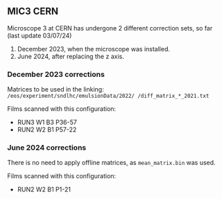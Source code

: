 ## MIC3 CERN
Microscope 3 at CERN has undergone 2 different correction sets, so far (last update 03/07/24)
1. December 2023, when the microscope was installed.
2. June 2024, after replacing the z axis.

### December 2023 corrections
Matrices to be used in the linking:
`/eos/experiment/sndlhc/emulsionData/2022/ /diff_matrix_*_2021.txt`

Films scanned with this configuration:
- RUN3 W1 B3 P36-57
- RUN2 W2 B1 P57-22

### June 2024 corrections 
There is no need to apply offline matrices, as `mean_matrix.bin` was used.

Films scanned with this configuration:
- RUN2 W2 B1 P1-21
